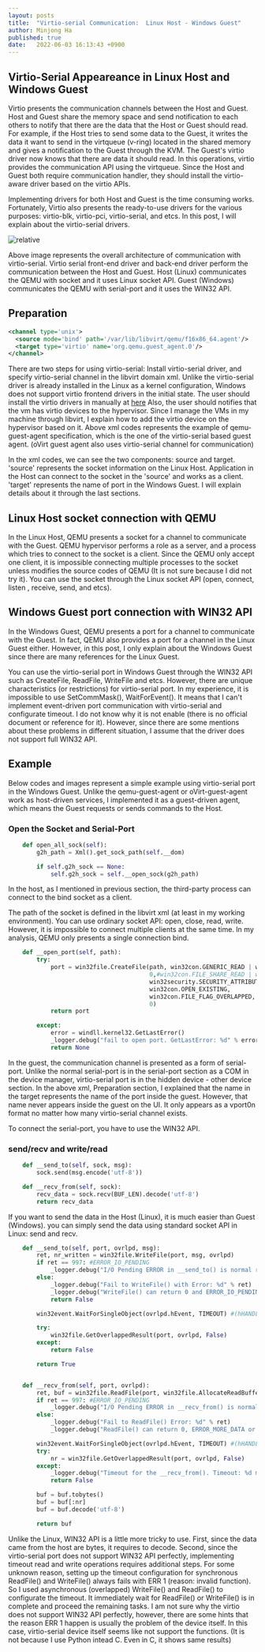 ```yaml
---
layout: posts
title:  "Virtio-serial Communication:  Linux Host - Windows Guest"
author: Minjong Ha
published: true
date:   2022-06-03 16:13:43 +0900
---
```


## Virtio-Serial Appeareance in Linux Host and Windows Guest

<!-- What is the virtio-serial?-->
Virtio presents the communication channels between the Host and Guest.
Host and Guest share the memory space and send notification to each others to notify that there are the data that the Host or Guest should read.
For example, if the Host tries to send some data to the Guest, it writes the data it want to send in the virtqueue (v-ring) located in the shared memory and gives a notification to the Guest through the KVM.
The Guest's virtio driver now knows that there are data it should read.
In this operations, virtio provides the communication API using the virtqueue.
Since the Host and Guest both require communication handler, they should install the virtio-aware driver based on the virtio APIs.

Implementing drivers for both Host and Guest is the time consuming works.
Fortunately, Virtio also presents the ready-to-use drivers for the various purposes: virtio-blk, virtio-pci, virtio-serial, and etcs.
In this post, I will explain about the virtio-serial drivers.

<img data-action="zoom" src='{{ "../assets/images/posts/2022-06-03-virtio_serial_example/Guest-VM-Agent.png" | relative_url }}' alt='relative'>

Above image represents the overall architecture of communication with virtio-serial.
Virtio serial front-end driver and back-end driver perform the communication between the Host and Guest.
Host (Linux) communicates the QEMU with socket and it uses Linux socket API.
Guest (Windows) communicates the QEMU with serial-port and it uses the WIN32 API.

## Preparation

```xml
<channel type='unix'>
  <source mode='bind' path='/var/lib/libvirt/qemu/f16x86_64.agent'/>
  <target type='virtio' name='org.qemu.guest_agent.0'/>
</channel>
```

There are two steps for using virtio-serial: Install virtio-serial driver, and specify virtio-serial channel in the libvirt domain xml.
Unlike the virtio-serial driver is already installed in the Linux as a kernel configuration, Windows does not support virtio frontend drivers in the initial state.
The user should install the virtio drivers in manually at [here](https://github.com/virtio-win/virtio-win-pkg-scripts/blob/master/README.md)
Also, the user should notifies that the vm has virtio devices to the hypervisor.
Since I manage the VMs in my machine through libvirt, I explain how to add the virtio device on the hypervisor based on it.
Above xml codes represents the example of qemu-guest-agent specification, which is the one of the virtio-serial based guest agent.
(oVirt guest agent also uses virtio-serial channel for communication)

In the xml codes, we can see the two components: source and target.
'source' represents the socket information on the Linux Host.
Application in the Host can connect to the socket in the 'source' and works as a client.
'target' represents the name of port in the Windows Guest.
I will explain details about it through the last sections.

## Linux Host socket connection with QEMU

In the Linux Host, QEMU presents a socket for a channel to communicate with the Guest.
QEMU hypervisor performs a role as a server, and a process which tries to connect to the socket is a client.
Since the QEMU only accept one client, it is impossible connecting multiple processes to the socket unless modifies the source codes of QEMU (It is not sure because I did not try it).
You can use the socket through the Linux socket API (open, connect, listen , receive, send, and etcs).

## Windows Guest port connection with WIN32 API

In the Windows Guest, QEMU presents a port for a channel to communicate with the Guest.
In fact, QEMU also provides a port for a channel in the Linux Guest either.
However, in this post, I only explain about the Windows Guest since there are many references for the Linux Guest.

You can use the virtio-serial port in Windows Guest through the WIN32 API such as CreateFile, ReadFile, WriteFile and etcs.
However, there are unique characteristics (or restrictions) for virtio-serial port.
In my experience, it is impossible to use SetCommMask(), WaitForEvent().
It means that I can't implement event-driven port communication with virtio-serial and configurate timeout.
I do not know why it is not enable (there is no official document or reference for it).
However, since there are some mentions about these problems in different situation, I assume that the driver does not support full WIN32 API.

<!-- with characteristics compare with orninary port in WIN32 API -->

## Example

Below codes and images represent a simple example using virtio-serial port in the Windows Guest.
Unlike the qemu-guest-agent or oVirt-guest-agent work as host-driven services, I implemented it as a guest-driven agent, which means the Guest requests or sends commands to the Host.

<!-- add example codes and explanation-->

### Open the Socket and Serial-Port

<!-- host -->
```python
    def open_all_sock(self):
        g2h_path = Xml().get_sock_path(self.__dom)

        if self.g2h_sock == None:
            self.g2h_sock = self.__open_sock(g2h_path)

```

In the host, as I mentioned in previous section, the third-party process can connect to the bind socket as a client.

The path of the socket is defined in the libvirt xml (at least in my working environment).
You can use ordinary socket API: open, close, read, write.
However, it is impossible to connect multiple clients at the same time.
In my analysis, QEMU only presents a single connection bind.

<!-- guest -->
```python
    def __open_port(self, path):
        try:
            port = win32file.CreateFile(path, win32con.GENERIC_READ | win32con.GENERIC_WRITE,
                                        0,#win32con.FILE_SHARE_READ | win32con.FILE_SHARE_WRITE,
                                        win32security.SECURITY_ATTRIBUTES(),
                                        win32con.OPEN_EXISTING,
                                        win32con.FILE_FLAG_OVERLAPPED,
                                        0)
            return port

        except:
            error = windll.kernel32.GetLastError()
            _logger.debug("fail to open port. GetLastError: %d" % error)
            return None
```

In the guest, the communication channel is presented as a form of serial-port.
Unlike the normal serial-port is in the serial-port section as a COM in the device manager, virtio-serial port is in the hidden device - other device section.
In the above xml, Preparation section, I explained that the name in the target represents the name of the port inside the guest.
However, that name never appears inside the guest on the UI.
It only appears as a vport0n format no matter how many virtio-serial channel exists.

To connect the serial-port, you have to use the WIN32 API.

### send/recv and write/read
<!-- host -->
```python
    def __send_to(self, sock, msg):
        sock.send(msg.encode('utf-8'))

    def __recv_from(self, sock):
        recv_data = sock.recv(BUF_LEN).decode('utf-8')
        return recv_data
```

If you want to send the data in the Host (Linux), it is much easier than Guest (Windows).
you can simply send the data using standard socket API in Linux: send and recv.

<!-- guest -->
```python
    def __send_to(self, port, ovrlpd, msg):
        ret, nr_written = win32file.WriteFile(port, msg, ovrlpd)
        if ret == 997: #ERROR_IO_PENDING
            _logger.debug("I/O Pending ERROR in __send_to() is normal return. Continue")
        else:
            _logger.debug("Fail to WriteFile() with Error: %d" % ret)
            _logger.debug("WriteFile() can return 0 and ERROR_IO_PENDING")
            return False

        win32event.WaitForSingleObject(ovrlpd.hEvent, TIMEOUT) #(hHANDLE, milliseconds)

        try:
            win32file.GetOverlappedResult(port, ovrlpd, False)
        except:
            return False

        return True


    def __recv_from(self, port, ovrlpd):
        ret, buf = win32file.ReadFile(port, win32file.AllocateReadBuffer(BUF_LEN), ovrlpd)
        if ret == 997: #ERROR_IO_PENDING
            _logger.debug("I/O Pending ERROR in __recv_from() is normal return. continue")
        else:
            _logger.debug("Fail to ReadFile() Error: %d" % ret)
            _logger.debug("ReadFile() can return 0, ERROR_MORE_DATA or ERROR_IO_PENDING")

        win32event.WaitForSingleObject(ovrlpd.hEvent, TIMEOUT) #(hHANDLE, milliseconds)
        try:
            nr = win32file.GetOverlappedResult(port, ovrlpd, False)
        except:
            _logger.debug("Timeout for the __recv_from(). Timeout: %d msec" % TIMEOUT)
            return False

        buf = buf.tobytes()
        buf = buf[:nr]
        buf = buf.decode('utf-8')

        return buf
```

Unlike the Linux, WIN32 API is a little more tricky to use.
First, since the data came from the host are bytes, it requires to decode.
Second, since the virtio-serial port does not support WIN32 API perfectly, implementing timeout read and write operations requires additional steps.
For some unknown reason, setting up the timeout configuration for synchronous ReadFile() and WriteFile() always fails with ERR 1 (reason: invalid function).
So I used asynchronous (overlapped) WriteFile() and ReadFile() to configurate the timeout.
It immediately wait for ReadFile() or WriteFile() is in complete and proceed the remaining tasks.
I am not sure why the virtio does not support WIN32 API perfectly, however, there are some hints that the reason ERR 1 happen is usually the problem of the device itself.
In this case, virtio-serial device itself seems like not support the functions.
(It is not because I use Python intead C. Even in C, it shows same results)
